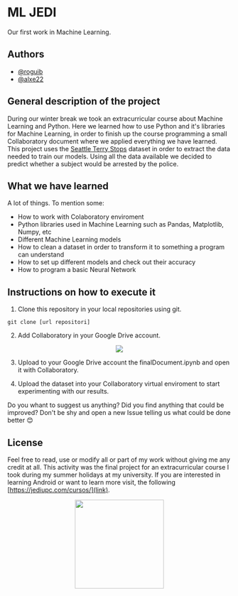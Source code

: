 # ML JEDI
Our first work in Machine Learning.

## Authors
* [@roguib](https://github.com/roguib)
* [@alxe22](https://github.com/alxe22)

## General description of the project
During our winter break we took an extracurricular course about Machine Learning and Python. Here we learned how to use Python and it's libraries for Machine Learning, in order to finish up the course programming a small Collaboratory document where we applied everything we have learned. This project uses the [Seattle Terry Stops](https://www.kaggle.com/city-of-seattle/seattle-terry-stops/version/8) dataset in order to extract the data needed to train our models.
Using all the data available we decided to predict whether a subject would be arrested by the police.

## What we have learned

A lot of things. To mention some:
* How to work with Colaboratory enviroment
* Python libraries used in Machine Learning such as Pandas, Matplotlib, Numpy, etc
* Different Machine Learning models
* How to clean a dataset in order to transform it to something a program can understand
* How to set up different models and check out their accuracy
* How to program a basic Neural Network

## Instructions on how to execute it

1. Clone this repository in your local repositories using git.

```
git clone [url repositori]
```

2. Add Collaboratory in your Google Drive account.

<p align="center">
<img src="https://user-images.githubusercontent.com/30463479/52822061-f425b500-30b0-11e9-9a62-1dfa27a8346a.png"/>
</p>

3. Upload to your Google Drive account the finalDocument.ipynb and open it with Collaboratory.

4. Upload the dataset into your Collaboratory virtual enviroment to start experimenting with our results.

Do you whant to suggest us anything? Did you find anything that could be improved? Don't be shy and open a new Issue telling us what could be done better 😊 

## License

Feel free to read, use or modify all or part of my work without giving me any credit at all. This activity was the final project for an extracurricular course I took during my summer holidays at my university. If you are interested in learning Android or want to learn more visit, the following [https://jediupc.com/cursos/](link).

<p align="center">
<img src="https://i.imgur.com/Gt475nT.jpg" width="200" height="200"/>
</p>
